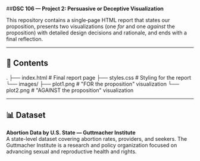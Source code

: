 ##**DSC 106 — Project 2: Persuasive or Deceptive Visualization**

This repository contains a single‐page HTML report that states our proposition, presents two visualizations (one *for* and one *against* the proposition) with detailed design decisions and rationale, and ends with a final reflection.

---

## 📁 Contents
.
├── index.html        # Final report page
├── styles.css        # Styling for the report
└── images/
    ├── plot1.png     # "FOR the proposition" visualization
    └── plot2.png     # "AGAINST the proposition" visualization

---

## 📊 Dataset

**Abortion Data by U.S. State — Guttmacher Institute**  
A state-level dataset covering abortion rates, providers, and seekers. The Guttmacher Institute is a research and policy organization focused on advancing sexual and reproductive health and rights.

